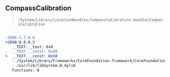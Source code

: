 ## CompassCalibration

> `/System/Library/LocationBundles/CompassCalibration.bundle/CompassCalibration`

```diff

-2886.1.7.0.0
+2890.0.8.0.5
   __TEXT.__text: 0x0
-  __TEXT.__const: 0x48
+  __TEXT.__const: 0x50
   - /System/Library/Frameworks/CoreFoundation.framework/CoreFoundation
   - /usr/lib/libSystem.B.dylib
   Functions: 0

```
